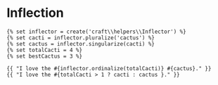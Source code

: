 # Inflection

<!-- {% raw %} -->

```twig
{% set inflector = create('craft\\helpers\\Inflector') %}
{% set cacti = inflector.pluralize('cactus') %}
{% set cactus = inflector.singularize(cacti) %}
{% set totalCacti = 4 %}
{% set bestCactus = 3 %}

{{ "I love the #{inflector.ordinalize(totalCacti)} #{cactus}." }}
{{ "I love the #{totalCacti > 1 ? cacti : cactus }." }}
```

<!-- {% endraw %}) -->
